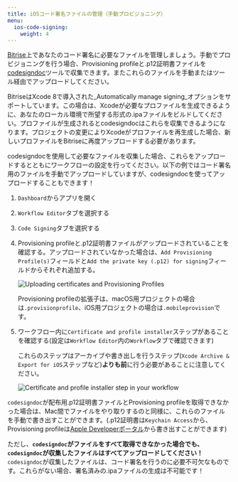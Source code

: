 ```yaml
---
title: iOSコード署名ファイルの管理（手動プロビジョニング）
menu:
  ios-code-signing:
    weight: 4
---
```

[Bitrise](https://www.bitrise.io)上であなたのコード署名に必要なファイルを管理しましょう。手動でプロビジョニングを行う場合、Provisioning profileと.p12証明書ファイルを[codesigndoc](https://github.com/bitrise-tools/codesigndoc)ツールで収集できます。またこれらのファイルを手動またはツール経由でアップロードしてください。

BitriseはXcode 8で導入された_Automatically manage signing_オプションをサポートしています。この場合は、Xcodeが必要なプロファイルを生成できるように、あなたのローカル環境で所望する形式の.ipaファイルをビルドしてください。プロファイルが生成されるとcodesigndocはこれらを収集できるようになります。プロジェクトの変更によりXcodeがプロファイルを再生成した場合、新しいプロファイルをBitriseに再度アップロードする必要があります。

codesigndocを使用して必要なファイルを収集した場合、これらをアップロードするとともにワークフローの設定を行ってください。以下の例ではコード署名用のファイルを手動でアップロードしていますが、codesigndocを使ってアップロードすることもできます！

1. `Dashboard`からアプリを開く
2. `Workflow Editor`タブを選択する
3. `Code Signing`タブを選択する
4. Provisioning profileと.p12証明書ファイルがアップロードされていることを確認する。アップロードされていなかった場合は、`Add Provisioning Profile(s)`フィールドと`Add the private key (.p12) for signing`フィールドからそれぞれ追加する。

   ![Uploading certificates and Provisioning Profiles](/img/code-signing/ios-code-signing/provisioning-and-certificate-upload.png)

   Provisioning profileの拡張子は、macOS用プロジェクトの場合は`.provisionprofile`、iOS用プロジェクトの場合は`.mobileprovision`です。
5. ワークフロー内に`Certificate and profile installer`ステップがあることを確認する(設定は`Workflow Editor`内の`Workflow`タブで確認できます)

   これらのステップはアーカイブや書き出しを行うステップ(`Xcode Archive & Export for iOS`ステップなど)**よりも前**に行う必要があることに注意してください。

   ![Certificate and profile installer step in your workflow](/img/code-signing/ios-code-signing/workflow-with-cert-prof-inst.png)

`codesigndoc`が配布用.p12証明書ファイルとProvisioning profileを取得できなかった場合は、Mac間でファイルをやり取りするのと同様に、これらのファイルを手動で書き出すことができます。(.p12証明書は`Keychain Access`から、 Provisioning profileは[Apple Developerポータル](https://developer.apple.com/)から書き出すことができます)

ただし、__`codesigndoc`がファイルをすべて取得できなかった場合でも、`codesigndoc`が収集したファイルはすべてアップロードしてください！__`codesigndoc`が収集したファイルは、コード署名を行うのに必要不可欠なものです。これらがない場合、署名済みの.ipaファイルの生成は不可能です！

